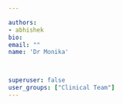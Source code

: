 ```yaml
---

authors:
- abhishek
bio: 
email: ""
name: 'Dr Monika'



superuser: false
user_groups: ["Clinical Team"]
---
```



